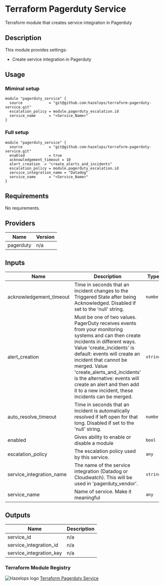# Terraform Pagerduty Service



Terraform module that creates service integration in Pagerduty


## Description

This module provides settings:

- Create service integration in Pagerduty

## Usage

### Miminal setup

```hcl
module "pagerduty_service" {
  source            = "git@github.com:hazelops/terraform-pagerduty-service.git"
  escalation_policy = module.pagerduty_escalation.id
  service_name      = "<Service_Name>"
}

```

### Full setup

```hcl
module "pagerduty_service" {
  source            = "git@github.com:hazelops/terraform-pagerduty-service.git"
  enabled           = true
  acknowledgement_timeout = 10
  alert_creation  = "create_alerts_and_incidents"
  escalation_policy = module.pagerduty_escalation.id
  service_integration_name = "Datadog"
  service_name      = "<Service_Name>"
}
```


<!-- BEGINNING OF GENERATED BY TERRAFORM-DOCS -->

## Requirements

No requirements.

## Providers

| Name | Version |
|------|---------|
| pagerduty | n/a |

## Inputs

| Name | Description | Type | Default | Required |
|------|-------------|------|---------|:--------:|
| acknowledgement\_timeout | Time in seconds that an incident changes to the Triggered State after being Acknowledged. Disabled if set to the 'null' string. | `number` | `14400` | no |
| alert\_creation | Must be one of two values. PagerDuty receives events from your monitoring systems and can then create incidents in different ways. Value 'create\_incidents' is default: events will create an incident that cannot be merged. Value 'create\_alerts\_and\_incidents' is the alternative: events will create an alert and then add it to a new incident, these incidents can be merged. | `string` | `"create_alerts_and_incidents"` | no |
| auto\_resolve\_timeout | Time in seconds that an incident is automatically resolved if left open for that long. Disabled if set to the 'null' string. | `number` | `14400` | no |
| enabled | Gives ability to enable or disable a module | `bool` | `true` | no |
| escalation\_policy | The escalation policy used by this service. | `any` | n/a | yes |
| service\_integration\_name | The name of the service integration (Datadog or Cloudwatch). This will be used in 'pagerduty\_vendor'. | `string` | `"Cloudwatch"` | no |
| service\_name | Name of service. Make it meaningful | `any` | n/a | yes |

## Outputs

| Name | Description |
|------|-------------|
| service\_id | n/a |
| service\_integration\_id | n/a |
| service\_integration\_key | n/a
<!-- END OF GENERATED BY TERRAFORM-DOCS -->

### Terraform Module Registry

![Hazelops logo](https://avatars0.githubusercontent.com/u/63737915?s=25&v=4) [Terraform Pagerduty Service
](https://registry.terraform.io/modules/address_of_module)


























